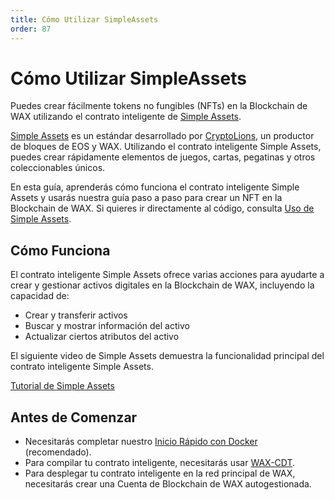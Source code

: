 ```yaml
---
title: Cómo Utilizar SimpleAssets
order: 87
---
```


# Cómo Utilizar SimpleAssets

Puedes crear fácilmente tokens no fungibles (NFTs) en la Blockchain de WAX utilizando el contrato inteligente de <a href="https://github.com/CryptoLions/SimpleAssets" target="_blank">Simple Assets</a>.

<a href="https://www.simpleassets.io/" target="_blank">Simple Assets</a> es un estándar desarrollado por <a href="https://cryptolions.io/" target="_blank">CryptoLions</a>, un productor de bloques de EOS y WAX. Utilizando el contrato inteligente Simple Assets, puedes crear rápidamente elementos de juegos, cartas, pegatinas y otros coleccionables únicos.

En esta guía, aprenderás cómo funciona el contrato inteligente Simple Assets y usarás nuestra guía paso a paso para crear un NFT en la Blockchain de WAX. Si quieres ir directamente al código, consulta [Uso de Simple Assets](/build/tutorials/howto_simpleassets/nft_basics).

## Cómo Funciona

El contrato inteligente Simple Assets ofrece varias acciones para ayudarte a crear y gestionar activos digitales en la Blockchain de WAX, incluyendo la capacidad de:

* Crear y transferir activos
* Buscar y mostrar información del activo
* Actualizar ciertos atributos del activo

El siguiente video de Simple Assets demuestra la funcionalidad principal del contrato inteligente Simple Assets.

[Tutorial de Simple Assets](https://www.youtube.com/watch?v=UVbvIZfrLdY)

## Antes de Comenzar

* Necesitarás completar nuestro [Inicio Rápido con Docker](/build/dapp-development/docker-setup/) (recomendado).
* Para compilar tu contrato inteligente, necesitarás usar [WAX-CDT](/build/dapp-development/wax-cdt/cdt_use).
* Para desplegar tu contrato inteligente en la red principal de WAX, necesitarás crear una Cuenta de Blockchain de WAX autogestionada.

<ChildTableOfContents :max="2" title="Más dentro de esta sección" />
